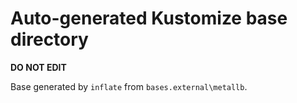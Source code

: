 # Auto-generated Kustomize base directory
**DO NOT EDIT**

Base generated by `inflate` from `bases.external\metallb`.
